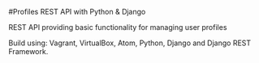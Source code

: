 #Profiles REST API with Python & Django

REST API providing basic functionality for managing user profiles

Build using:
Vagrant, VirtualBox, Atom, Python, Django and Django REST Framework.
